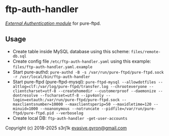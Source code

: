 # ftp-auth-handler

[*External Authentication module*](https://download.pureftpd.org/pub/pure-ftpd/doc/README.Authentication-Modules) for pure-ftpd.

## Usage
 - Create table inside MySQL database using this scheme: `files/remote-db.sql`
 - Create config file `/etc/ftp-auth-handler.yaml` using this example: `files/ftp-auth-handler.yaml.example`
 - Start pure-authd: `pure-authd -B -s /var/run/pure-ftpd/pure-ftpd.sock -r /usr/local/bin/ftp-auth-handler`
 - Start pure-ftpd (pure-ftpd-mysql): `pure-ftpd-mysql --allowdotfiles --altlog=clf:/var/log/pure-ftpd/transfer.log --chrooteveryone --clientcharset=utf-8 --createhomedir --customerproof --daemonize --dontresolve --fscharset=utf-8 --ipv4only --login=extauth:/var/run/pure-ftpd/pure-ftpd.sock --maxclientsnumber=10000 --maxclientsperip=50 --maxidletime=120 --minuid=1000 --noanonymous --notruncate --pidfile=/var/run/pure-ftpd/pure-ftpd.pid --verboselog`
 - Create local DB: `ftp-auth-handler -get-user-accounts`

Copyright (c) 2018-2025 s3rj1k <evasive.gyron@gmail.com>
